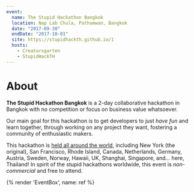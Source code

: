 ```yaml
---
event:
  name: The Stupid Hackathon Bangkok
  location: Nap Lab Chula, Pathumwan, Bangkok
  date: "2017-09-30"
  endDate: "2017-10-01"
  site: https://stupidhackth.github.io/1
  hosts:
    - Creatorsgarten
    - StupidHackTH
---
```


# About

**The Stupid Hackathon Bangkok** is a 2-day collaborative hackathon in Bangkok with no competition or focus on business value whatsoever.

Our main goal for this hackathon is to get developers to just _have fun_ and learn together, through working on any project they want, fostering a community of enthusiastic makers.

This hackathon is [held all around the world](https://gist.github.com/cheeaun/c3fe6cbb11aef1e146a3474dccf63b87), including New York (the original), San Francisco, Rhode Island, Canada, Netherlands, Germany, Austria, Sweden, Norway, Hawaii, UK, Shanghai, Singapore, and… here, Thailand! In spirit of the stupid hackathons worldwide, this event is _non-commercial_ and free to attend.

{% render 'EventBox', name: ref %}
